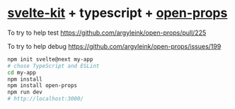 # [svelte-kit](https://kit.svelte.dev/) + typescript + [open-props](https://github.com/argyleink/open-props)

To try to help test https://github.com/argyleink/open-props/pull/225

To try to help debug https://github.com/argyleink/open-props/issues/199

```sh
npm init svelte@next my-app
# chose TypeScript and ESLint
cd my-app
npm install
npm install open-props
npm run dev
# http://localhost:3000/
```

